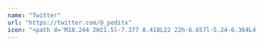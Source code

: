 ```yaml
---
name: "Twitter" 
url: "https://twitter.com/@_peditx" 
icon: "<path d='M18.244 2H21.5l-7.377 8.418L22 22h-6.657l-5.24-6.364L4.69 22H1.431l7.89-9.006L2 2h6.75l4.713 5.816L18.244 2z'></path><polygon points='9.75 15.02 15.5 11.75 9.75 8.48 9.75 15.02'></polygon>"
---
```

